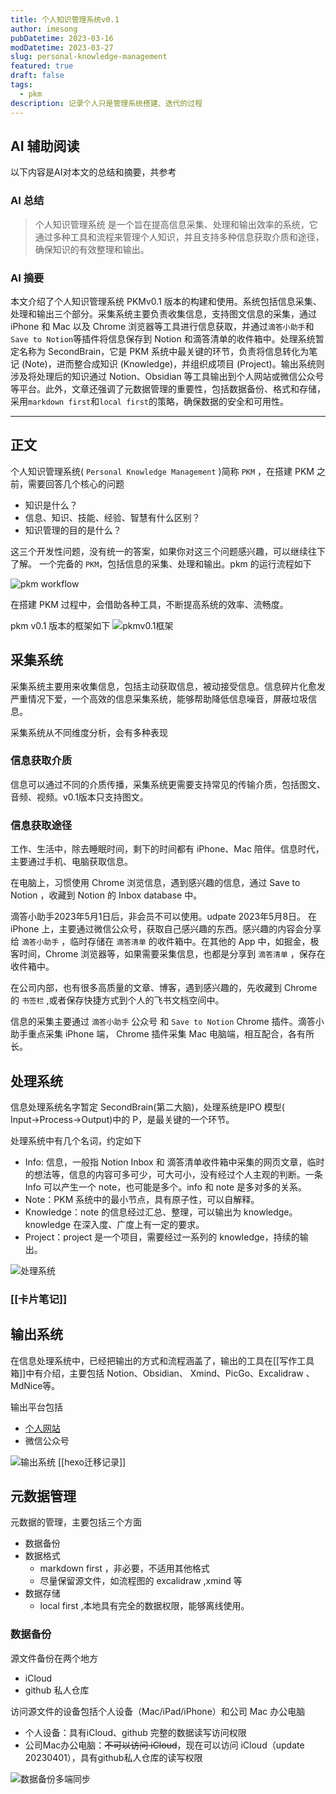 ```yaml
---
title: 个人知识管理系统v0.1
author: imesong
pubDatetime: 2023-03-16
modDatetime: 2023-03-27
slug: personal-knowledge-management
featured: true
draft: false
tags:
  - pkm
description: 记录个人只是管理系统搭建、迭代的过程
---
```


## AI 辅助阅读

以下内容是AI对本文的总结和摘要，共参考

### AI 总结

> 个人知识管理系统 是一个旨在提高信息采集、处理和输出效率的系统，它通过多种工具和流程来管理个人知识，并且支持多种信息获取介质和途径，确保知识的有效整理和输出。

### AI 摘要

本文介绍了个人知识管理系统 PKMv0.1 版本的构建和使用。系统包括信息采集、处理和输出三个部分。采集系统主要负责收集信息，支持图文信息的采集，通过 iPhone 和 Mac 以及 Chrome 浏览器等工具进行信息获取，并通过`滴答小助手`和`Save to Notion`等插件将信息保存到 Notion 和滴答清单的收件箱中。处理系统暂定名称为 SecondBrain，它是 PKM 系统中最关键的环节，负责将信息转化为笔记 (Note)，进而整合成知识 (Knowledge)，并组织成项目 (Project)。输出系统则涉及将处理后的知识通过 Notion、Obsidian 等工具输出到个人网站或微信公众号等平台。此外，文章还强调了元数据管理的重要性，包括数据备份、格式和存储，采用`markdown first`和`local first`的策略，确保数据的安全和可用性。

---

## 正文

个人知识管理系统( `Personal Knowledge Management` )简称 `PKM` ，在搭建 PKM 之前，需要回答几个核心的问题

- 知识是什么？
- 信息、知识、技能、经验、智慧有什么区别？
- 知识管理的目的是什么？

这三个开发性问题，没有统一的答案，如果你对这三个问题感兴趣，可以继续往下了解。
一个完备的 `PKM`，包括信息的采集、处理和输出。pkm 的运行流程如下

![pkm workflow](https://img.imesong.com/file/0e6c1630b3aeb0cf66a8f.png)

在搭建 PKM 过程中，会借助各种工具，不断提高系统的效率、流畅度。

<!--more-->

pkm v0.1 版本的框架如下
![pkmv0.1框架](https://img.imesong.com/file/917ded47ce299acfb5a9c.png)

## 采集系统

采集系统主要用来收集信息，包括主动获取信息，被动接受信息。信息碎片化愈发严重情况下爱，一个高效的信息采集系统，能够帮助降低信息噪音，屏蔽垃圾信息。

采集系统从不同维度分析，会有多种表现

### 信息获取介质

信息可以通过不同的介质传播，采集系统更需要支持常见的传输介质，包括图文、音频、视频。v0.1版本只支持图文。

### 信息获取途径

工作、生活中，除去睡眠时间，剩下的时间都有 iPhone、Mac 陪伴。信息时代，主要通过手机、电脑获取信息。

在电脑上，习惯使用 Chrome 浏览信息，遇到感兴趣的信息，通过 Save to Notion ，收藏到 Notion 的 Inbox database 中。

滴答小助手2023年5月1日后，非会员不可以使用。udpate 2023年5月8日。
在 iPhone 上，主要通过微信公众号，获取自己感兴趣的东西。感兴趣的内容会分享给 `滴答小助手` ，临时存储在 `滴答清单` 的收件箱中。在其他的 App 中，如掘金，极客时间，Chrome 浏览器等，如果需要采集信息，也都是分享到 `滴答清单` ，保存在收件箱中。

在公司内部，也有很多高质量的文章、博客，遇到感兴趣的，先收藏到 Chrome 的 `书签栏` ,或者保存快捷方式到个人的飞书文档空间中。

信息的采集主要通过 `滴答小助手` 公众号 和 `Save to Notion` Chrome 插件。滴答小助手重点采集 iPhone 端， Chrome 插件采集 Mac 电脑端，相互配合，各有所长。

## 处理系统

信息处理系统名字暂定 SecondBrain(第二大脑)，处理系统是IPO 模型( Input→Process→Output)中的 P，是最关键的一个环节。

处理系统中有几个名词，约定如下

- Info: 信息，一般指 Notion Inbox 和 滴答清单收件箱中采集的网页文章，临时的想法等，信息的内容可多可少，可大可小，没有经过个人主观的判断。一条 Info 可以产生一个 note，也可能是多个。info 和 note 是多对多的关系。
- Note：PKM 系统中的最小节点，具有原子性，可以自解释。
- Knowledge：note 的信息经过汇总、整理，可以输出为 knowledge。knowledge 在深入度、广度上有一定的要求。
- Project：project 是一个项目，需要经过一系列的 knowledge，持续的输出。

![处理系统](https://img.imesong.com/file/a8382d3e683500f668c8a.png)

### [[卡片笔记]]

## 输出系统

在信息处理系统中，已经把输出的方式和流程涵盖了，输出的工具在[[写作工具箱]]中有介绍，主要包括 Notion、Obsidian、 Xmind、PicGo、Excalidraw 、MdNice等。

输出平台包括

- [个人网站](imesong.com)
- 微信公众号

![输出系统](https://img.imesong.com/file/6c74ba7a2b92fc21b2b55.png)
[[hexo迁移记录]]

## 元数据管理

元数据的管理，主要包括三个方面

- 数据备份
- 数据格式
  - markdown first ，非必要，不适用其他格式
  - 尽量保留源文件，如流程图的 excalidraw ,xmind 等
- 数据存储
  - local first ,本地具有完全的数据权限，能够离线使用。

### 数据备份

源文件备份在两个地方

- iCloud
- github 私人仓库

访问源文件的设备包括个人设备（Mac/iPad/iPhone）和公司 Mac 办公电脑

- 个人设备：具有iCloud、github 完整的数据读写访问权限
- 公司Mac办公电脑：~~不可以访问 iCloud~~，现在可以访问 iCloud（update 20230401），具有github私人仓库的读写权限

![数据备份多端同步](https://img.imesong.com/file/5d3bb5da84492fd5e2c59.png)
